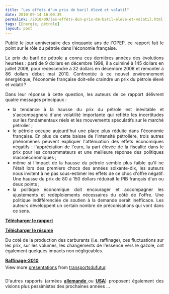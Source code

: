 ```yaml
---
title: "Les effets d'un prix de baril élevé et volatil"
date: 2010-09-14 16:00:39
permalink: /2010/09/les-effets-dun-prix-de-baril-eleve-et-volatil.html
tags: [Energie, pétrole]
layout: post
---
```


<p style="text-align: justify">Publié le jour anniversaire des cinquante ans de l'OPEP, ce rapport fait le point sur le rôle du pétrole dans l'économie française.</p> <p style="text-align: justify">Le prix du baril de pétrole a connu ces dernières années des évolutions heurtées : parti de 9 dollars en décembre 1998, il a culminé à 145 dollars en juillet 2008, pour redescendre à 32 dollars en décembre 2008 et remonter à 86 dollars début mai 2010. Confrontée à ce nouvel environnement énergétique, l'économie française doit-elle craindre un prix du pétrole élevé et volatil ?</p> <p style="text-align: justify">Dans leur réponse à cette question, les auteurs de ce rapport délivrent quatre messages principaux :</p> <ul> <li> <div style="text-align: justify">la tendance à la hausse du prix du pétrole est inévitable et s'accompagnera d'une volatilité importante qui reflète les incertitudes sur les fondamentaux réels et les mouvements spéculatifs sur le marché pétrolier ;</div> </li> <li> <div style="text-align: justify">le pétrole occupe aujourd'hui une place plus réduite dans l'économie française. En plus de cette baisse de l'intensité pétrolière, trois autres phénomènes peuvent expliquer l'atténuation des effets économiques négatifs : l'appréciation de l'euro, la part élevée de la fiscalité dans le prix pour les consommateurs et une meilleure réponse des politiques macroéconomiques ;</div> </li> <li> <div style="text-align: justify">même si l'impact de la hausse du pétrole semble plus faible qu'il ne l'était lors des premiers chocs des années soixante-dix, les auteurs nous invitent à ne pas sous-estimer les effets de ce choc d'offre négatif. Une hausse du prix de 80 à 150 dollars réduirait le PIB français d'un ou deux points ;</div> </li> <li> <div style="text-align: justify">la politique économique doit encourager et accompagner les ajustements et redéploiements nécessaires du côté de l'offre. Une politique indifférenciée de soutien à la demande serait inefficace. Les auteurs développent un certain nombre de préconisations qui vont dans ce sens.</div> </li> </ul> <p style="text-align: justify"><a href="https://gabrielplassat.github.io/transportsdufutur/wp-content/uploads/sites/6/2010/09/093.pdf" target="_blank"><strong>Télécharger le rapport</strong></a></p> <p style="text-align: justify"><a href="https://gabrielplassat.github.io/transportsdufutur/wp-content/uploads/sites/6/2010/09/CAE93_Resume_FR.pdf" target="_blank"><strong>Télécharger le résumé</strong></a></p> <p style="text-align: justify">Du coté de la production des carburants (i.e. raffinage), ces fluctuations sur les prix, sur les volumes, les changements de l'essence vers le gazole, ont également quelques impacts non négligeables.</p> <p style="text-align: justify"> </p>  <!--more-->   <div id="__ss_5188951" style="width: 425px"><strong style="margin: 12px 0 4px"><a href="http://www.slideshare.net/transportsdufutur/raffinage2010" title="Raffinage-2010">Raffinage-2010</a></strong>        <div style="padding: 5px 0 12px">View more <a href="http://www.slideshare.net/">presentations</a> from <a href="http://www.slideshare.net/transportsdufutur">transportsdufutur</a>.</div> </div> <p style="text-align: justify">D'autres rapports (armées <strong><a href="http://www.lemonde.fr/planete/article/2010/09/11/l-armee-allemande-predit-le-pire-une-fois-le-pic-petrolier-atteint_1409882_3244.html" target="_blank">allemande </a></strong>ou <strong><a href="https://gabrielplassat.github.io/transportsdufutur/2010/04/du-cote-du-petrole-et-du-gaz.html" target="_blank">USA</a></strong>) proposent également des visions plus pessimistes des prochaines années ...</p>
